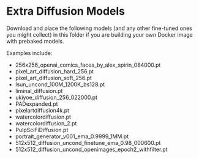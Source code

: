 # Extra Diffusion Models

Download and place the following models (and any other fine-tuned ones you might collect) in this folder if you are building your own Docker image with prebaked models.

Examples include:

- 256x256_openai_comics_faces_by_alex_spirin_084000.pt
- pixel_art_diffusion_hard_256.pt
- pixel_art_diffusion_soft_256.pt
- lsun_uncond_100M_1200K_bs128.pt
- liminal_diffusion.pt
- ukiyoe_diffusion_256_022000.pt
- PADexpanded.pt
- pixelartdiffusion4k.pt
- watercolordiffusion.pt
- watercolordiffusion_2.pt
- PulpSciFiDiffusion.pt
- portrait_generator_v001_ema_0.9999_1MM.pt
- 512x512_diffusion_uncond_finetune_ema_0.98_000600.pt
- 512x512_diffusion_uncond_openimages_epoch2_withfilter.pt